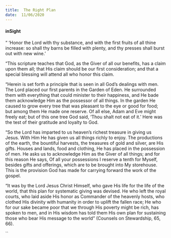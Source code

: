 ```yaml
---
title:  The Right Plan
date:  11/06/2020
---
```


#### inSight

“ ‘Honor the Lord with thy substance, and with the first fruits of all thine increase: so shall thy barns be filled with plenty, and thy presses shall burst out with new wine.’

“This scripture teaches that God, as the Giver of all our benefits, has a claim upon them all; that His claim should be our first consideration; and that a special blessing will attend all who honor this claim.

“Herein is set forth a principle that is seen in all God’s dealings with men. The Lord placed our first parents in the Garden of Eden. He surrounded them with everything that could minister to their happiness, and He bade them acknowledge Him as the possessor of all things. In the garden He caused to grow every tree that was pleasant to the eye or good for food; but among them He made one reserve. Of all else, Adam and Eve might freely eat; but of this one tree God said, ‘Thou shalt not eat of it.’ Here was the test of their gratitude and loyalty to God.

“So the Lord has imparted to us heaven’s richest treasure in giving us Jesus. With Him He has given us all things richly to enjoy. The productions of the earth, the bountiful harvests, the treasures of gold and silver, are His gifts. Houses and lands, food and clothing, He has placed in the possession of men. He asks us to acknowledge Him as the Giver of all things; and for this reason He says, Of all your possessions I reserve a tenth for Myself, besides gifts and offerings, which are to be brought into My storehouse. This is the provision God has made for carrying forward the work of the gospel.

“It was by the Lord Jesus Christ Himself, who gave His life for the life of the world, that this plan for systematic giving was devised. He who left the royal courts, who laid aside His honor as Commander of the heavenly hosts, who clothed His divinity with humanity in order to uplift the fallen race; He who for our sake became poor that we through His poverty might be rich, has spoken to men, and in His wisdom has told them His own plan for sustaining those who bear His message to the world” (Counsels on Stewardship, 65, 66).

``